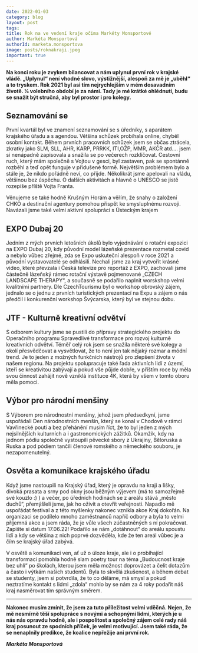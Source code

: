 ```yaml
---
date: 2022-01-03
category: blog
layout: post
tags: 
title: Rok na ve vedení kraje očima Markéty Monsportové
author: Markéta Monsportová
authorId: marketa.monsportova
image: posts/roknakraji.jpeg
important: true
---
```


**Na konci roku je zvykem bilancovat a nám uplynul první rok v krajské vládě. „Uplynul“ není vhodné slovo, výstižnější, alespoň za mě je „uběhl“ a to tryskem. Rok 2021 byl asi tím nejrychlejším v mém dosavadním životě. ¼ volebního období je za námi. Tady je mé krátké ohlédnutí, budu se snažit být stručná, aby byl prostor i pro kolegy.**


## Seznamování se
První kvartál byl ve znamení seznamování se s úředníky, s aparátem krajského úřadu a s agendou. Většina schůzek probíhala online, chyběl osobní kontakt. Během prvních pracovních schůzek jsem se občas ztrácela, zkratky jako SLM, SLL, AHR, KARP, PRRKK, ITI,OŽP, MMR, AKČR atd…. jsem si nenápadně zapisovala a snažila se po večerech rozklíčovat. Cestovní ruch, který mám společně s Vojtou v gesci, byl zastaven, pak se spontánně rozběhl a teď opět funguje v přidušené formě. Největším problémem bylo a stále je, že nikdo pořádně neví, co přijde. Několikrát jsme apelovali na vládu, většinou bez úspěchu. O dalších aktivitách a hlavně o UNESCO se jistě rozepíše příště Vojta Franta.

Věnujeme se také hodně Krušným Horám a věřím, že snahy o založení CHKO a destinační agentury pomohou přispět ke smysluplnému rozvoji. Navázali jsme také velmi aktivní spolupráci s Ústeckým krajem

## EXPO Dubaj 20
Jedním z mých prvních letošních úkolů bylo vyjednávání o rotační expozici na EXPO Dubaj 20, kdy původní model lázeňské prezentace rozmetal covid a nebylo vůbec zřejmé, zda se Expo uskuteční alespoň v roce 2021 a původní vystavovatelé se odhlásili. Nechali jsme za kraj vytvořit krásné video, které převzala i Česká televize pro reportáž z EXPO, zachovali jsme částečně lázeňský rámec rotační výstavě pojmenované „CZECH LANDSCAPE THERAPY“, a současně se podařilo naplnit worskshop velmi kvalitními partnery. Dle CzechTourismu byl o workshop obrovský zájem, jednalo se o jednu z prvních turistických prezentací na Expu a zájem o nás předčil i konkurenční workshop Švýcarska, který byl ve stejnou dobu.

## JTF - Kulturně kreativní odvětví
S odborem kultury jsme se pustili do přípravy strategického projektu do Operačního programu Spravedlivé transformace pro rozvoj kulturně kreativních odvětví. Téměř celý rok jsem se snažila některé své kolegy a okolí přesvědčovat a vysvětlovat, že to není jen tak nějaký rozmar a módní trend. Je to jeden z možných funkčních nástrojů pro zlepšení života v našem regionu. Na projektu spolupracuje také řada aktivních lidí z území, kteří se kreativitou zabývají a pokud vše půjde dobře, v příštím roce by měla svou činnost zahájit nově vzniklá instituce 4K, která by všem v tomto oboru měla pomoci.

## Výbor pro národní menšiny
S Výborem pro národnostní menšiny, jehož jsem předsedkyní, jsme uspořádali Den národnostních menšin, který se konal v Chodově v rámci Vavřinecké pouti a bez přehánění musím říct, že to byl jeden z mých nejsilnějších kulturních a i gastronomických zážitků. Okamžik, kdy na jednom pódiu společně vystoupili pěvecké sbory z Ukrajiny, Běloruska a Ruska a pod pódiem tančili členové romského a německého souboru, je nezapomenutelný.

## Osvěta a komunikace krajského úřadu
Když jsme nastoupili na Krajský úřad, který je opravdu na kraji a lišky, divoká prasata a srny pod okny jsou běžným výjevem (má to samozřejmě své kouzlo :) ) a večer, po úředních hodinách se z areálu stává „město duchů“, přemýšleli jsme, jak ho oživit a otevřít veřejnosti. Napadlo mě uspořádat festival a z této myšlenky nakonec vznikla akce Kraj dokořán. Na organizaci se podílelo mnoho zaměstnanců napříč odbory a byla to velmi příjemná akce a jsem ráda, že je vůle všech zúčastněných s ní pokračovat. Zapište si datum 17.06.22! Podařilo se nám „dotáhnout“ do areálu spoustu lidí a kdy se většina z nich poprvé dozvěděla, kde že ten areál vůbec je a čím se krajský úřad zabývá.

V osvětě a komunikaci ven, ať už o úloze kraje, ale i o probíhající transformaci pomohla hodně slam poetry tour na téma „Budoucnost kraje bez uhlí“ po školách, kterou jsem měla možnost doprovázet a čelit dotazům a často i výtkám našich studentů. Byla to skvělá zkušenost, a během debat se studenty, jsem si potvrdila, že to co děláme, má smysl a pokud neztratíme kontakt s lidmi „zdola“ mohlo by se nám za 4 roky podařit náš kraj nasměrovat tím správným směrem.

---
**Nakonec musím zmínit, že jsem za tuto příležitost velmi vděčná. Nejen, že mě nesmírně těší spolupráce s novými a schopnými lidmi, kterých je u nás nás opravdu hodně, ale i pospolitost a společný zájem celé rady náš kraj posunout ze spodních příček, je velmi motivující. Jsem také ráda, že se nenaplnily predikce, že koalice nepřežije ani první rok.**

***Markéta Monsportová***
